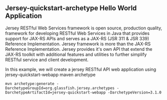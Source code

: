 ## Jersey-quickstart-archetype Hello World Application

Jersey RESTful Web Services framework is open source, production quality, framework for developing RESTful Web Services in Java that provides support for JAX-RS APIs and serves as a JAX-RS (JSR 311 & JSR 339) Reference Implementation. Jersey framework is more than the JAX-RS Reference Implementation. Jersey provides it's own API that extend the JAX-RS toolkit with additional features and utilities to further simplify RESTful service and client development.

In this example, we will create a jersey RESTful API web application using jersey-quickstart-webapp maven archetype

`mvn archetype:generate -DarchetypeGroupId=org.glassfish.jersey.archetypes -DarchetypeArtifactId=jersey-quickstart-webapp -DarchetypeVersion=3.1.0`